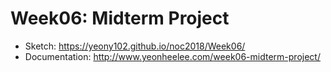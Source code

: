 # Week06: Midterm Project
* Sketch: https://yeony102.github.io/noc2018/Week06/
* Documentation: http://www.yeonheelee.com/week06-midterm-project/